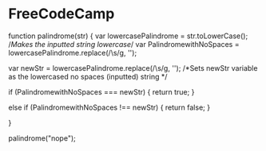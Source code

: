 # FreeCodeCamp

function palindrome(str) {
  var lowercasePalindrome = str.toLowerCase(); 
  /*Makes the inputted string lowercase*/
  var PalindromewithNoSpaces = lowercasePalindrome.replace(/\s/g, '');
  
  var newStr = lowercasePalindrome.replace(/\s/g, '');
  /*Sets newStr variable as the lowercased no spaces (inputted) string */
  
  
  
 
  if (PalindromewithNoSpaces === newStr) {
    return true;
  }
  
  else if (PalindromewithNoSpaces !== newStr) {
    return false;
  }
  
}

palindrome("nope");


